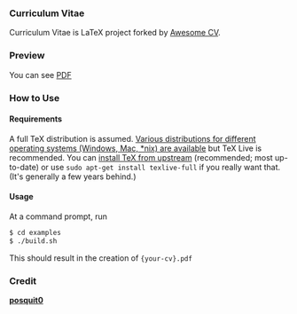 ### Curriculum Vitae

Curriculum Vitae is LaTeX project forked by [Awesome CV](https://github.com/posquit0/Awesome-CV).

### Preview

You can see [PDF](https://goo.gl/sS8rrV)

### How to Use

#### Requirements

A full TeX distribution is assumed.  [Various distributions for different operating systems (Windows, Mac, \*nix) are available](http://tex.stackexchange.com/q/55437) but TeX Live is recommended.
You can [install TeX from upstream](http://tex.stackexchange.com/q/1092) (recommended; most up-to-date) or use `sudo apt-get install texlive-full` if you really want that.  (It's generally a few years behind.)

#### Usage

At a command prompt, run

```bash
$ cd examples
$ ./build.sh
```

This should result in the creation of ``{your-cv}.pdf``


### Credit

[**posquit0**](https://posquit0.com/)

